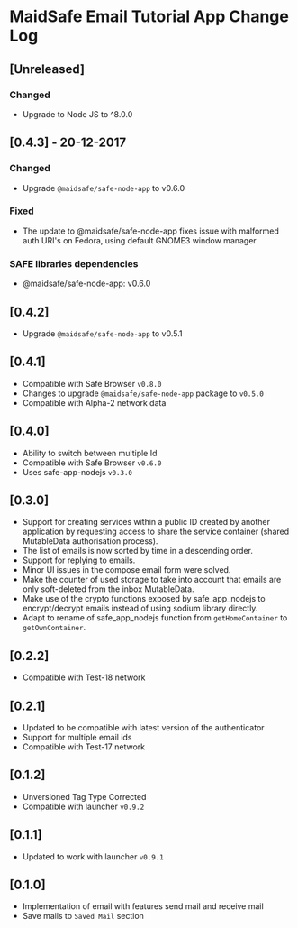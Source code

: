# MaidSafe Email Tutorial App Change Log

## [Unreleased]
### Changed
- Upgrade to Node JS to ^8.0.0

## [0.4.3] - 20-12-2017
### Changed
- Upgrade `@maidsafe/safe-node-app` to v0.6.0

### Fixed
- The update to @maidsafe/safe-node-app fixes issue with malformed auth URI's on Fedora, using default GNOME3 window manager

### SAFE libraries dependencies
- @maidsafe/safe-node-app: v0.6.0

## [0.4.2]

- Upgrade `@maidsafe/safe-node-app` to v0.5.1

## [0.4.1]

- Compatible with Safe Browser `v0.8.0`
- Changes to upgrade `@maidsafe/safe-node-app` package to `v0.5.0`
- Compatible with Alpha-2 network data

## [0.4.0]

- Ability to switch between multiple Id
- Compatible with Safe Browser `v0.6.0`
- Uses safe-app-nodejs `v0.3.0`

## [0.3.0]

- Support for creating services within a public ID created by another application by requesting access to share the service container (shared MutableData authorisation process).
- The list of emails is now sorted by time in a descending order.
- Support for replying to emails.
- Minor UI issues in the compose email form were solved.
- Make the counter of used storage to take into account that emails are only soft-deleted from the inbox MutableData.
- Make use of the crypto functions exposed by safe_app_nodejs to encrypt/decrypt emails instead of using sodium library directly.
- Adapt to rename of safe_app_nodejs function from `getHomeContainer` to `getOwnContainer`.

## [0.2.2]

- Compatible with Test-18 network

## [0.2.1]

- Updated to be compatible with latest version of the authenticator
- Support for multiple email ids
- Compatible with Test-17 network

## [0.1.2]

- Unversioned Tag Type Corrected
- Compatible with launcher `v0.9.2`

## [0.1.1]

- Updated to work with launcher `v0.9.1`

## [0.1.0]

- Implementation of email with features send mail and receive mail
- Save mails to `Saved Mail` section
